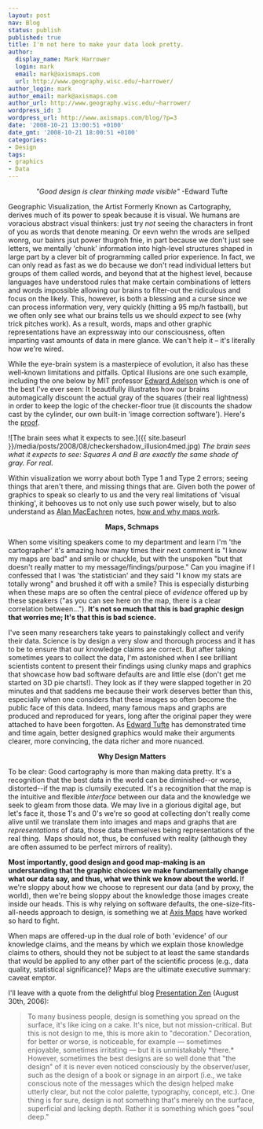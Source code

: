```yaml
---
layout: post
nav: Blog
status: publish
published: true
title: I'm not here to make your data look pretty.
author:
  display_name: Mark Harrower
  login: mark
  email: mark@axismaps.com
  url: http://www.geography.wisc.edu/~harrower/
author_login: mark
author_email: mark@axismaps.com
author_url: http://www.geography.wisc.edu/~harrower/
wordpress_id: 3
wordpress_url: http://www.axismaps.com/blog/?p=3
date: '2008-10-21 13:00:51 +0100'
date_gmt: '2008-10-21 18:00:51 +0100'
categories:
- Design
tags:
- graphics
- Data
---
```

<p style="text-align: center;"><em>"Good design is clear thinking made visible"</em> -Edward Tufte</p>
<p>Geographic Visualization, the Artist Formerly Known as Cartography, derives much of its power to speak because it is visual. We humans are voracious abstract visual thinkers: just try <em>not </em>seeing the characters in front of you as words that denote meaning. Or eevn wehn the wrods are sellped wonrg, our bainrs jsut power thugroh fnie, in part because we don't just see letters, we mentally 'chunk' information into high-level structures shaped in large part by a clever bit of programming called prior experience. In fact, we can only read as fast as we do because we don't read individual letters but groups of them called words, and beyond that at the highest level, because languages have understood rules that make certain combinations of letters and words impossible allowing our brains to filter-out the ridiculous and focus on the likely. This, however, is both a blessing and a curse since we can process information very, very quickly (hitting a 95 mp/h fastball), but we often only see what our brains tells us we should <em>expect</em> to see (why trick pitches work). As a result, words, maps and other graphic representations have an expressway into our consciousness, often imparting vast amounts of data in mere glance. We can't help it – it's literally how we're wired.</p>
<p>While the eye-brain system is a masterpiece of evolution, it also has these well-known limitations and pitfalls. Optical illusions are one such example, including the one below by MIT professor <a href="http://web.mit.edu/persci/people/adelson/index.html" target="_blank">Edward Adelson</a> which is one of the best I've ever seen: It beautifully illustrates how our brains automagically discount the actual gray of the squares (their real lightness) in order to keep the logic of the checker-floor true (it discounts the shadow cast by the cylinder, our own built-in 'image correction software'). Here's the <a href="http://web.mit.edu/persci/people/adelson/checkershadow_illusion.html" target="_blank">proof</a>.</p>

![The brain sees what it expects to see.]({{ site.baseurl }}/media/posts/2008/08/checkershadow_illusion4med.jpg)
_The brain sees what it expects to see: Squares A and B are exactly the same shade of gray. For real._

<p>Within visualization we worry about both Type 1 and Type 2 errors; seeing things that aren't there, and missing things that are. Given both the power of graphics to speak so clearly to us and the very real limitations of 'visual thinking', it behooves us to not only use such power wisely, but to also understand as <a href="http://www.geovista.psu.edu/members/maceachren/" target="_blank">Alan MacEachren</a> notes, <a href="http://www.amazon.com/How-Maps-Work-Representation-Visualization/dp/0898625890" target="_blank">how and why maps work</a>.</p>
<p style="text-align: center;"><strong>Maps, Schmaps</strong></p>
<p>When some visiting speakers come to my department and learn I'm 'the cartographer' it's amazing how many times their next comment is "I know my maps are bad" and smile or chuckle, but with the unspoken "but that doesn't really matter to my message/findings/purpose." Can you imagine if I confessed that I was 'the statistician' and they said "I know my stats are totally wrong" and brushed it off with a smile? This is especially disturbing when these maps are so often the central piece of <em>evidence</em> offered up by these speakers ("as you can see here on the map, there is a clear correlation between..."). <strong>It's not so much that this is bad graphic design that worries me; It's that this is bad science.</strong></p>
<p>I've seen many researchers take years to painstakingly collect and verify their data. Science is by design a very slow and thorough process and it has to be to ensure that our knowledge claims are correct. But after taking sometimes years to collect the data, I'm astonished when I see brilliant scientists content to present their findings using clunky maps and graphics that showcase how bad software defaults are and little else (don't get me started on 3D pie charts!). They look as if they were slapped together in 20 minutes and that saddens me because their work deserves better than this, especially when one considers that these images so often become the public face of this data. Indeed, many famous maps and graphs are produced and reproduced for years, long after the original paper they were attached to have been forgotten. As <a href="http://www.edwardtufte.com/tufte/" target="_blank">Edward Tufte</a> has demonstrated time and time again, better designed graphics would make their arguments clearer, more convincing, the data richer and more nuanced.</p>
<p style="text-align: center;"><strong>Why Design Matters</strong></p>
<p>To be clear: Good cartography is more than making data pretty. It's a recognition that the best data in the world can be diminished--or worse, distorted--if the map is clumsily executed. It's a recognition that the map is the intuitive and flexible <em>interface</em> between our data and the knowledge we seek to gleam from those data. We may live in a glorious digital age, but let's face it, those 1's and 0's we're so good at collecting don't really come alive until we translate them into images and maps and graphs that are <em>representations</em> of data, those data themselves being representations of the real thing.  Maps should not, thus, be confused with reality (although they are often assumed to be perfect mirrors of reality).</p>
<p><strong>Most importantly, good design and good map-making is an understanding that the graphic choices we make fundamentally change what our data say, and thus, what we think we know about the world. </strong> If we're sloppy about how we choose to represent our data (and by proxy, the world), then we're being sloppy about the knowledge those images create inside our heads. This is why relying on software defaults, the one-size-fits-all-needs approach to design, is something we at <a href="http://www.axismaps.com" target="_blank">Axis Maps</a> have worked so hard to fight.</p>
<p>When maps are offered-up in the dual role of both 'evidence' of our knowledge claims, and the means by which we explain those knowledge claims to others, should they not be subject to at least the same standards that would be applied to any other part of the scientific process (e.g., data quality, statistical significance)? Maps are the ultimate executive summary: caveat emptor.</p>
<p>I'll leave with a quote from the delightful blog <a href="http://www.presentationzen.com/" target="_blank">Presentation Zen</a> (August 30th, 2006):</p>
<blockquote><p>To many business people, design is something you spread on the surface, it's like icing on a cake. It's nice, but not mission-critical. But this is not design to me, this is more akin to "decoration." Decoration, for better or worse, is noticeable, for example — sometimes enjoyable, sometimes irritating — but it is unmistakably *there.* However, sometimes the best designs are so well done that "the design" of it is never even noticed consciously by the observer/user, such as the design of a book or signage in an airport (i.e., we take conscious note of the messages which the design helped make utterly clear, but not the color palette, typography, concept, etc.). One thing is for sure, design is not something that's merely on the surface, superficial and lacking depth. Rather it is something which goes "soul deep."</p></blockquote>
